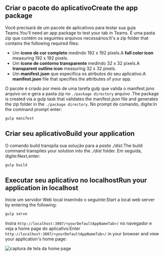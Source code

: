 ## <a name="create-the-app-package"></a><span data-ttu-id="f6a74-101">Criar o pacote do aplicativo</span><span class="sxs-lookup"><span data-stu-id="f6a74-101">Create the app package</span></span>

<span data-ttu-id="f6a74-102">Você precisará de um pacote de aplicativos para testar sua guia Teams.</span><span class="sxs-lookup"><span data-stu-id="f6a74-102">You'll need an app package to test your tab in Teams.</span></span> <span data-ttu-id="f6a74-103">É uma pasta zip que contém os seguintes arquivos necessários:</span><span class="sxs-lookup"><span data-stu-id="f6a74-103">It's a zip folder that contains the following required files:</span></span>

- <span data-ttu-id="f6a74-104">Um **ícone de cor completo** medindo 192 x 192 pixels.</span><span class="sxs-lookup"><span data-stu-id="f6a74-104">A **full color icon** measuring 192 x 192 pixels.</span></span>
- <span data-ttu-id="f6a74-105">Um **ícone de contorno transparente** medindo 32 x 32 pixels.</span><span class="sxs-lookup"><span data-stu-id="f6a74-105">A **transparent outline icon** measuring 32 x 32 pixels.</span></span>
- <span data-ttu-id="f6a74-106">Um **manifest.json** que especifica os atributos do seu aplicativo.</span><span class="sxs-lookup"><span data-stu-id="f6a74-106">A **manifest.json** file that specifies the attributes of your app.</span></span>

<span data-ttu-id="f6a74-107">O pacote é criado por meio de uma tarefa gulp que valida o manifest.jsno arquivo on e gera a pasta zip no `./package directory` arquivo .</span><span class="sxs-lookup"><span data-stu-id="f6a74-107">The package is created via a gulp task that validates the manifest.json file and generates the zip folder in the `./package directory`.</span></span> <span data-ttu-id="f6a74-108">No prompt de comando, digite:</span><span class="sxs-lookup"><span data-stu-id="f6a74-108">In the command prompt enter:</span></span>

```bash
gulp manifest
```

## <a name="build-your-application"></a><span data-ttu-id="f6a74-109">Criar seu aplicativo</span><span class="sxs-lookup"><span data-stu-id="f6a74-109">Build your application</span></span>

<span data-ttu-id="f6a74-110">O comando build transpila sua solução para a *pasta ./dist.*</span><span class="sxs-lookup"><span data-stu-id="f6a74-110">The build command transpiles your solution into the *./dist* folder.</span></span> <span data-ttu-id="f6a74-111">Em seguida, digite:</span><span class="sxs-lookup"><span data-stu-id="f6a74-111">Next,enter:</span></span>

```bash
gulp build
```

## <a name="run-your-application-in-localhost"></a><span data-ttu-id="f6a74-112">Executar seu aplicativo no localhost</span><span class="sxs-lookup"><span data-stu-id="f6a74-112">Run your application in localhost</span></span>

<span data-ttu-id="f6a74-113">Inicie um servidor Web local inserindo o seguinte:</span><span class="sxs-lookup"><span data-stu-id="f6a74-113">Start a local web server by entering the following:</span></span>

```bash
gulp serve
```

<span data-ttu-id="f6a74-114">Insira `http://localhost:3007/<yourDefaultAppNameTab>/` no navegador e veja a home page do aplicativo:</span><span class="sxs-lookup"><span data-stu-id="f6a74-114">Enter `http://localhost:3007/<yourDefaultAppNameTab>/` in your browser and view your application's home page:</span></span>

![captura de tela da home page](~/assets/images/tab-images/homePage.png)
